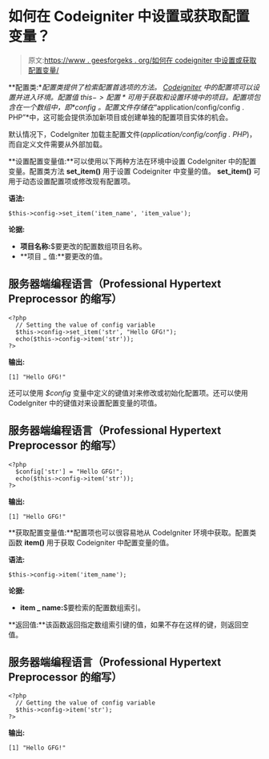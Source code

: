 # 如何在 Codeigniter 中设置或获取配置变量？

> 原文:[https://www . geesforgeks . org/如何在 codeigniter 中设置或获取配置变量/](https://www.geeksforgeeks.org/how-to-set-or-get-the-config-variables-in-codeigniter/)

**配置类:**配置类提供了检索配置首选项的方法。 [Codeigniter](https://www.geeksforgeeks.org/introduction-to-codeignitor-php/) 中的配置项可以设置并进入环境。配置值 *$this- >配置*可用于获取和设置环境中的项目。配置项包含在一个数组中，即 *$config* 。配置文件存储在*“application/config/config . PHP”*中，这可能会提供添加新项目或创建单独的配置项目实体的机会。

默认情况下，CodeIgniter 加载主配置文件(*application/config/config . PHP*)，而自定义文件需要从外部加载。

**设置配置变量值:**可以使用以下两种方法在环境中设置 CodeIgniter 中的配置变量。配置类方法 **set_item()** 用于设置 Codeigniter 中变量的值。 **set_item()** 可用于动态设置配置项或修改现有配置项。

**语法:**

```
$this->config->set_item('item_name', 'item_value');
```

**论据:**

*   **项目名称:**$要更改的配置数组项目名称。
*   **项目 _ 值:**要更改的值。

## 服务器端编程语言（Professional Hypertext Preprocessor 的缩写）

```
<?php
  // Setting the value of config variable
  $this->config->set_item('str', "Hello GFG!");
  echo($this->config->item('str'));
?>
```

**输出:**

```
[1] "Hello GFG!"
```

还可以使用 *$config* 变量中定义的键值对来修改或初始化配置项。还可以使用 CodeIgniter 中的键值对来设置配置变量的项值。

## 服务器端编程语言（Professional Hypertext Preprocessor 的缩写）

```
<?php
  $config['str'] = "Hello GFG!";
  echo($this->config->item('str'));
?>
```

**输出:**

```
[1] "Hello GFG!"
```

**获取配置变量值:**配置项也可以很容易地从 CodeIgniter 环境中获取。配置类函数 **item()** 用于获取 Codeigniter 中配置变量的值。

**语法:**

```
$this->config->item('item_name');
```

**论据:**

*   **item _ name:**$要检索的配置数组索引。

**返回值:**该函数返回指定数组索引键的值，如果不存在这样的键，则返回空值。

## 服务器端编程语言（Professional Hypertext Preprocessor 的缩写）

```
<?php
  // Getting the value of config variable
  $this->config->item('str');
?>
```

**输出:**

```
[1] "Hello GFG!"
```
